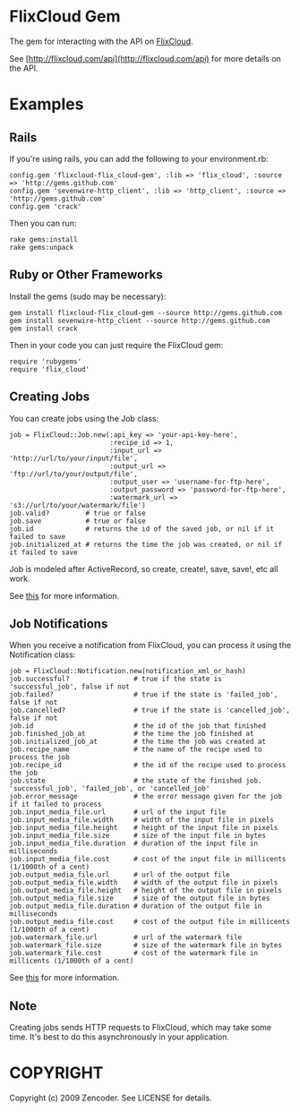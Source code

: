 FlixCloud Gem
=============

The gem for interacting with the API on [FlixCloud](http://flixcloud.com).

See [http://flixcloud.com/api](http://flixcloud.com/api) for more details on the API.

Examples
========

Rails
-----

If you're using rails, you can add the following to your environment.rb:

    config.gem 'flixcloud-flix_cloud-gem', :lib => 'flix_cloud', :source => 'http://gems.github.com'
    config.gem 'sevenwire-http_client', :lib => 'http_client', :source => 'http://gems.github.com'
    config.gem 'crack'

Then you can run:

    rake gems:install
    rake gems:unpack

Ruby or Other Frameworks
------------------------

Install the gems (sudo may be necessary):

    gem install flixcloud-flix_cloud-gem --source http://gems.github.com
    gem install sevenwire-http_client --source http://gems.github.com
    gem install crack

Then in your code you can just require the FlixCloud gem:

    require 'rubygems'
    require 'flix_cloud'

Creating Jobs
-------------

You can create jobs using the Job class:

    job = FlixCloud::Job.new(:api_key => 'your-api-key-here',
                             :recipe_id => 1,
                             :input_url => 'http://url/to/your/input/file',
                             :output_url => 'ftp://url/to/your/output/file',
                             :output_user => 'username-for-ftp-here',
                             :output_password => 'password-for-ftp-here',
                             :watermark_url => 's3://url/to/your/watermark/file')
    job.valid?         # true or false
    job.save           # true or false
    job.id             # returns the id of the saved job, or nil if it failed to save
    job.initialized_at # returns the time the job was created, or nil if it failed to save

Job is modeled after ActiveRecord, so create, create!, save, save!, etc all work.

See [this](http://flixcloud.com/api#sending_jobs_to_flix_cloud) for more information.

Job Notifications
-----------------

When you receive a notification from FlixCloud, you can process it using the Notification class:

    job = FlixCloud::Notification.new(notification_xml_or_hash)
    job.successful?                # true if the state is 'successful_job', false if not
    job.failed?                    # true if the state is 'failed_job', false if not
    job.cancelled?                 # true if the state is 'cancelled_job', false if not
    job.id                         # the id of the job that finished
    job.finished_job_at            # the time the job finished at
    job.initialized_job_at         # the time the job was created at
    job.recipe_name                # the name of the recipe used to process the job
    job.recipe_id                  # the id of the recipe used to process the job
    job.state                      # the state of the finished job. 'successful_job', 'failed_job', or 'cancelled_job'
    job.error_message              # the error message given for the job if it failed to process
    job.input_media_file.url       # url of the input file
    job.input_media_file.width     # width of the input file in pixels
    job.input_media_file.height    # height of the input file in pixels
    job.input_media_file.size      # size of the input file in bytes
    job.input_media_file.duration  # duration of the input file in milliseconds
    job.input_media_file.cost      # cost of the input file in millicents (1/1000th of a cent)
    job.output_media_file.url      # url of the output file
    job.output_media_file.width    # width of the output file in pixels
    job.output_media_file.height   # height of the output file in pixels
    job.output_media_file.size     # size of the output file in bytes
    job.output_media_file.duration # duration of the output file in milliseconds
    job.output_media_file.cost     # cost of the output file in millicents (1/1000th of a cent)
    job.watermark_file.url         # url of the watermark file
    job.watermark_file.size        # size of the watermark file in bytes
    job.watermark_file.cost        # cost of the watermark file in millicents (1/1000th of a cent)

See [this](http://flixcloud.com/api#job_notifications) for more information.

Note
----

Creating jobs sends HTTP requests to FlixCloud, which may take some time. It's
best to do this asynchronously in your application.


COPYRIGHT
=========

Copyright (c) 2009 Zencoder. See LICENSE for details.
